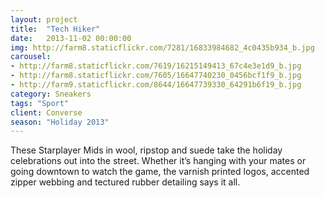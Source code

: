 ```yaml
---
layout: project
title:  "Tech Hiker"
date:   2013-11-02 00:00:00
img: http://farm8.staticflickr.com/7281/16833984682_4c0435b934_b.jpg
carousel:
- http://farm8.staticflickr.com/7619/16215149413_67c4e3e1d9_b.jpg
- http://farm8.staticflickr.com/7605/16647740230_0456bcf1f9_b.jpg
- http://farm9.staticflickr.com/8644/16647739330_64291b6f19_b.jpg
category: Sneakers
tags: "Sport"
client: Converse
season: "Holiday 2013"
---
```

These Starplayer Mids in wool, ripstop and suede take the holiday celebrations out into the street. Whether it’s hanging with your mates or going downtown to watch the game, the varnish printed logos, accented zipper webbing and tectured rubber detailing says it all. 
